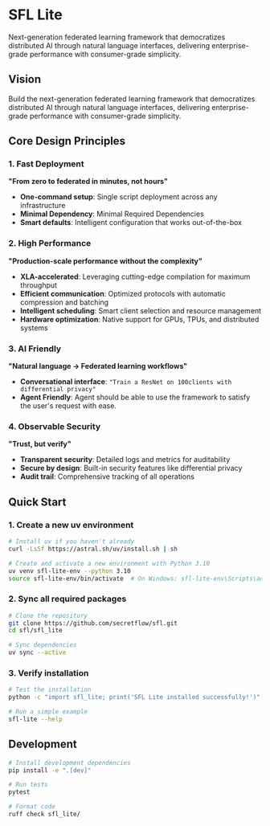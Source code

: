 # SFL Lite

Next-generation federated learning framework that democratizes distributed AI through natural language interfaces, delivering enterprise-grade performance with consumer-grade simplicity.

## Vision
Build the next-generation federated learning framework that democratizes distributed AI through natural language interfaces, delivering enterprise-grade performance with consumer-grade simplicity.

## Core Design Principles

### 1. Fast Deployment
**"From zero to federated in minutes, not hours"**
- **One-command setup**: Single script deployment across any infrastructure
- **Minimal Dependency**: Minimal Required Dependencies
- **Smart defaults**: Intelligent configuration that works out-of-the-box

### 2. High Performance
**"Production-scale performance without the complexity"**
- **XLA-accelerated**: Leveraging cutting-edge compilation for maximum throughput
- **Efficient communication**: Optimized protocols with automatic compression and batching
- **Intelligent scheduling**: Smart client selection and resource management
- **Hardware optimization**: Native support for GPUs, TPUs, and distributed systems

### 3. AI Friendly
**"Natural language → Federated learning workflows"**
- **Conversational interface**: `"Train a ResNet on 100clients with differential privacy"`
- **Agent Friendly**: Agent should be able to use the framework to satisfy the user's request with ease.

### 4. Observable Security
**"Trust, but verify"**
- **Transparent security**: Detailed logs and metrics for auditability
- **Secure by design**: Built-in security features like differential privacy
- **Audit trail**: Comprehensive tracking of all operations

## Quick Start

### 1. Create a new uv environment
```bash
# Install uv if you haven't already
curl -LsSf https://astral.sh/uv/install.sh | sh

# Create and activate a new environment with Python 3.10
uv venv sfl-lite-env --python 3.10
source sfl-lite-env/bin/activate  # On Windows: sfl-lite-env\Scripts\activate
```

### 2. Sync all required packages
```bash
# Clone the repository
git clone https://github.com/secretflow/sfl.git
cd sfl/sfl_lite

# Sync dependencies
uv sync --active
```

### 3. Verify installation
```bash
# Test the installation
python -c "import sfl_lite; print('SFL Lite installed successfully!')"

# Run a simple example
sfl-lite --help
```

## Development

```bash
# Install development dependencies
pip install -e ".[dev]"

# Run tests
pytest

# Format code
ruff check sfl_lite/
```
